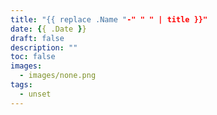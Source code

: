 ```yaml
---
title: "{{ replace .Name "-" " " | title }}"
date: {{ .Date }}
draft: false
description: ""
toc: false
images:
  - images/none.png
tags:
  - unset
---
```


